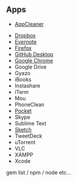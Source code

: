 ## Apps

* [AppCleaner](http://www.freemacsoft.net/appcleaner/)
- [Dropbox](https://www.dropbox.com/en/downloading?os=mac)
- [Evernote](https://itunes.apple.com/us/app/evernote/id406056744?mt=12)
- [Firefox](https://www.mozilla.org/en-US/firefox/new/)
- [GitHub Desktop](https://desktop.github.com/)
- [Google Chrome](https://www.google.com/chrome/browser/desktop/index.html)
- Google Drive
- Gyazo
- iBooks
- Instashare
- iTerm
- Mou
- PhoneClean
- [Pocket](https://itunes.apple.com/app/pocket/id568494494?ls=1&mt=12)
- Skype
- Sublime Text
- [Sketch](http://bohemiancoding.com/static/download/sketch.zip)
- TweetDeck
- uTorrent
- VLC
- XAMPP
- Xcode

gem list / npm / node etc...
